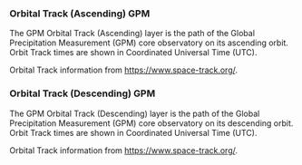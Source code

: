### Orbital Track (Ascending) GPM
The GPM Orbital Track (Ascending) layer is the path of the Global Precipitation Measurement (GPM) core observatory on its ascending orbit. Orbit Track times are shown in Coordinated Universal Time (UTC).

Orbital Track information from <https://www.space-track.org/>.

### Orbital Track (Descending) GPM
The GPM Orbital Track (Descending) layer is the path of the Global Precipitation Measurement (GPM) core observatory on its descending orbit. Orbit Track times are shown in Coordinated Universal Time (UTC).

Orbital Track information from <https://www.space-track.org/>.
